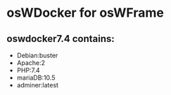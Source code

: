 # osWDocker for osWFrame

## oswdocker7.4 contains:
- Debian:buster
- Apache:2
- PHP:7.4
- mariaDB:10.5
- adminer:latest

